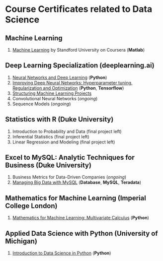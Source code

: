 # Course Certificates related to **Data Science**

## Machine Learning
1. [Machine Learning](https://www.coursera.org/account/accomplishments/verify/NX6W7ZCLVYSF) by Standford University on Coursera (**Matlab**)

## Deep Learning Specialization (deeplearning.ai)
1. [Neural Networks and Deep Learning](https://www.coursera.org/account/accomplishments/verify/HQ6JNV3JYP8K) (**Python**)
2. [Improving Deep Neural Networks: Hyperparameter tuning, Regularization and Optimization](https://www.coursera.org/account/accomplishments/verify/JFPSS8TP9L49) (**Python**, **Tensorflow**)
3. [Structuring Machine Learning Projects](https://www.coursera.org/account/accomplishments/verify/Y2L5MTWFHFM4)
4. Convolutional Neural Networks (*ongoing*)
5. Sequence Models (*ongoing*)

## Statistics with R (Duke University)
1. Introduction to Probability and Data (final project left)
2. Inferential Statistics (final project left)
3. Linear Regression and Modeling (final project left)

## Excel to MySQL: Analytic Techniques for Business (Duke University)
1. Business Metrics for Data-Driven Companies (*ongoing*)
2. [Managing Big Data with MySQL](https://www.coursera.org/account/accomplishments/verify/QYH8RAWKE7QP) (**Database**, **MySQL**, **Teradata**) 

## Mathematics for Machine Learning (Imperial College London)
1. [Mathematics for Machine Learning: Multivariate Calculus](https://www.coursera.org/account/accomplishments/verify/8MWMBXKLTBM8) (**Python**)

## Applied Data Science with Python (University of Michigan)
1. [Introduction to Data Science in Python](https://www.coursera.org/account/accomplishments/verify/D9MBTQB9XTE8) (**Python**)
